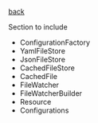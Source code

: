 [back](index)

Section to include
- ConfigurationFactory
- YamlFileStore
- JsonFileStore
- CachedFileStore
- CachedFile
- FileWatcher
- FileWatcherBuilder
- Resource
- Configurations
